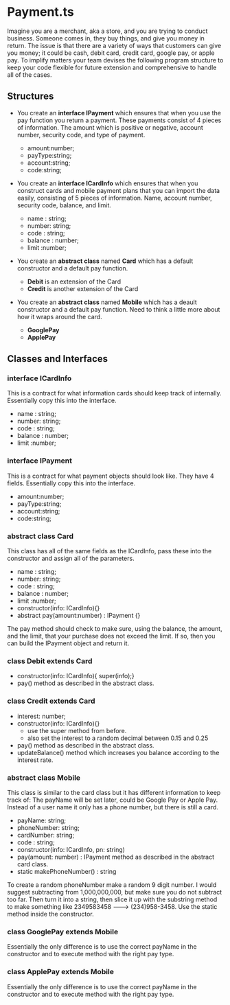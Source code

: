 # Payment.ts
Imagine you are a merchant, aka a store, and you are trying to conduct business.  Someone comes in, they buy things, and give you money in return.  The issue is that there are a variety of ways that customers can give you money; it could be cash, debit card, credit card, google pay, or apple pay.  To implify matters your team devises the following program structure to keep your code flexible for future extension and comprehensive to handle all of the cases.

## Structures

-  You create an **interface IPayment** which ensures that when you use the pay function you return a payment.  These payments consist of 4 pieces of information.  The amount which is positive or negative, account number, security code, and type of payment.
    -  amount:number;
    -  payType:string;
    -  account:string;
    -  code:string;

-  You create an **interface ICardInfo** which ensures that when you construct cards and mobile payment plans that you can import the data easily, consisting of 5 pieces of information.  Name, account number, security code, balance, and limit.
    -  name : string;
    -  number: string;
    -  code : string;
    -  balance : number;
    -  limit :number;


-  You create an **abstract class** named **Card** which has a default constructor and a default pay function.
    -  **Debit** is an extension of the Card
    -  **Credit** is another extension of the Card

-  You create an **abstract class** named **Mobile** which has a deault constructor and a default pay function.  Need to think a little more about how it wraps around the card.
    -  **GooglePay**
    -  **ApplePay**


## Classes and Interfaces

### interface ICardInfo
This is a contract for what information cards should keep track of internally.  Essentially copy this into the interface.
-  name : string;
-  number: string;
-  code : string;
-  balance : number;
-  limit :number;

### interface IPayment
This is a contract for what payment objects should look like.  They have 4 fields.  Essentially copy this into the interface.
-  amount:number;
-  payType:string;
-  account:string;
-  code:string;

### abstract class Card
This class has all of the same fields as the ICardInfo, pass these into the constructor and assign all of the parameters.
-  name : string;
-  number: string;
-  code : string;
-  balance : number;
-  limit :number;
-  constructor(info: ICardInfo){}
- abstract pay(amount:number) : IPayment {}

The pay method should check to make sure, using the balance, the amount, and the limit, that your purchase does not exceed the limit.  If so, then you can build the IPayment object and return it.

### class Debit extends Card
-  constructor(info: ICardInfo){ super(info);}
-  pay() method as described in the abstract class.

### class Credit extends Card
-  interest: number;
-  constructor(info: ICardInfo){}
    -  use the super method from before.
    -  also set the interest to a random decimal between 0.15 and 0.25
-  pay() method as described in the abstract class.
-  updateBalance() method which increases you balance according to the interest rate.

### abstract class Mobile
This class is similar to the card class but it has different information to keep track of:  The payName will be set later, could be Google Pay or Apple Pay.  Instead of a user name it only has a phone number, but there is still a card.

-  payName: string;
-  phoneNumber: string;
-  cardNumber: string;
-  code : string;
-  constructor(info: ICardInfo, pn: string)
-  pay(amount: number) : IPayment method as described in the abstract card class.
-  static makePhoneNumber() : string

To create a random phoneNumber make a random 9 digit number.  I would suggest subtracting from 1,000,000,000, but make sure you do not subtract too far.  Then turn it into a string, then slice it up with the substring method to make something like 2349583458 ---> (234)958-3458.  Use the static method inside the constructor.



### class GooglePay extends Mobile
Essentially the only difference is to use the correct payName in the constructor and to execute method with the right pay type.

### class ApplePay extends Mobile
Essentially the only difference is to use the correct payName in the constructor and to execute method with the right pay type.
